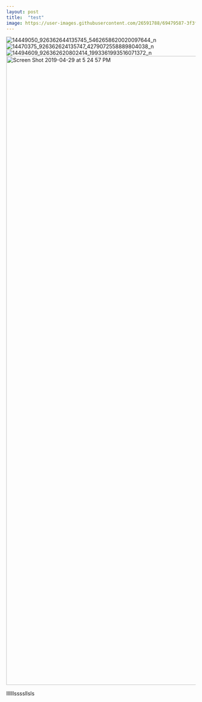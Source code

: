 ```yaml
---
layout: post
title:  "test"
image: https://user-images.githubusercontent.com/26591788/69479587-3f3fd600-0e42-11ea-8a20-f851a8bacfef.png
---
```

![14449050_926362644135745_5462658620020097644_n](https://user-images.githubusercontent.com/26591788/69479587-3f3fd600-0e42-11ea-8a20-f851a8bacfef.png)
![14470375_926362624135747_4279072558889804038_n](https://user-images.githubusercontent.com/26591788/69479588-3f3fd600-0e42-11ea-9fb4-380aed192017.jpg)
![14494609_926362620802414_1993361993516071372_n](https://user-images.githubusercontent.com/26591788/69479589-3fd86c80-0e42-11ea-8cc9-092869daf029.jpg)
<img width="1670" alt="Screen Shot 2019-04-29 at 5 24 57 PM" src="https://user-images.githubusercontent.com/38303729/82785595-e1965000-9e9d-11ea-9da5-0ba5a48d4b3a.png">



llllllssssllsls
